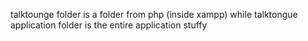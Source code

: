 talktounge folder is a folder from php (inside xampp)
while talktongue application folder is the entire application stuffy 
